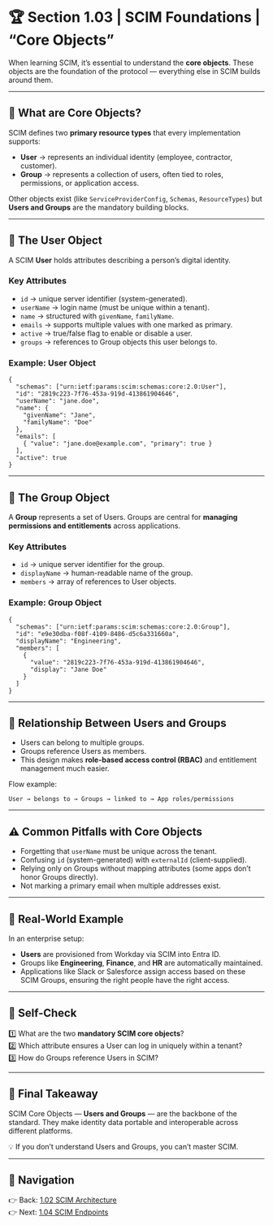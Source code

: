 # 🏆 Section 1.03 | SCIM Foundations | “Core Objects”

When learning SCIM, it’s essential to understand the **core objects**. These objects are the foundation of the protocol — everything else in SCIM builds around them.  

---

## 📖 What are Core Objects?  
SCIM defines two **primary resource types** that every implementation supports:  

- **User** → represents an individual identity (employee, contractor, customer).  
- **Group** → represents a collection of users, often tied to roles, permissions, or application access.  

Other objects exist (like `ServiceProviderConfig`, `Schemas`, `ResourceTypes`) but **Users and Groups** are the mandatory building blocks.  

---

## 👤 The User Object  
A SCIM **User** holds attributes describing a person’s digital identity.  

### Key Attributes  
- `id` → unique server identifier (system-generated).  
- `userName` → login name (must be unique within a tenant).  
- `name` → structured with `givenName`, `familyName`.  
- `emails` → supports multiple values with one marked as primary.  
- `active` → true/false flag to enable or disable a user.  
- `groups` → references to Group objects this user belongs to.  

### Example: User Object  
```http
{
  "schemas": ["urn:ietf:params:scim:schemas:core:2.0:User"],
  "id": "2819c223-7f76-453a-919d-413861904646",
  "userName": "jane.doe",
  "name": {
    "givenName": "Jane",
    "familyName": "Doe"
  },
  "emails": [
    { "value": "jane.doe@example.com", "primary": true }
  ],
  "active": true
}
```  

---

## 👥 The Group Object  
A **Group** represents a set of Users. Groups are central for **managing permissions and entitlements** across applications.  

### Key Attributes  
- `id` → unique server identifier for the group.  
- `displayName` → human-readable name of the group.  
- `members` → array of references to User objects.  

### Example: Group Object  
```http
{
  "schemas": ["urn:ietf:params:scim:schemas:core:2.0:Group"],
  "id": "e9e30dba-f08f-4109-8486-d5c6a331660a",
  "displayName": "Engineering",
  "members": [
    {
      "value": "2819c223-7f76-453a-919d-413861904646",
      "display": "Jane Doe"
    }
  ]
}
```  

---

## 🔗 Relationship Between Users and Groups  
- Users can belong to multiple groups.  
- Groups reference Users as members.  
- This design makes **role-based access control (RBAC)** and entitlement management much easier.  

Flow example:  
```
User → belongs to → Groups → linked to → App roles/permissions
```  

---

## ⚠️ Common Pitfalls with Core Objects  
- Forgetting that `userName` must be unique across the tenant.  
- Confusing `id` (system-generated) with `externalId` (client-supplied).  
- Relying only on Groups without mapping attributes (some apps don’t honor Groups directly).  
- Not marking a primary email when multiple addresses exist.  

---

## 🏢 Real-World Example  
In an enterprise setup:  
- **Users** are provisioned from Workday via SCIM into Entra ID.  
- Groups like **Engineering**, **Finance**, and **HR** are automatically maintained.  
- Applications like Slack or Salesforce assign access based on these SCIM Groups, ensuring the right people have the right access.  

---

## 📝 Self-Check  
1️⃣ What are the two **mandatory SCIM core objects**?  
2️⃣ Which attribute ensures a User can log in uniquely within a tenant?  
3️⃣ How do Groups reference Users in SCIM?  

---

## 🎯 Final Takeaway  
SCIM Core Objects — **Users and Groups** — are the backbone of the standard. They make identity data portable and interoperable across different platforms.  

💡 If you don’t understand Users and Groups, you can’t master SCIM.  

---

## 🔗 Navigation  
👉 Back: [1.02 SCIM Architecture](1.02-scim-architecture.md)  
👉 Next: [1.04 SCIM Endpoints](1.04-scim-endpoints.md)  
